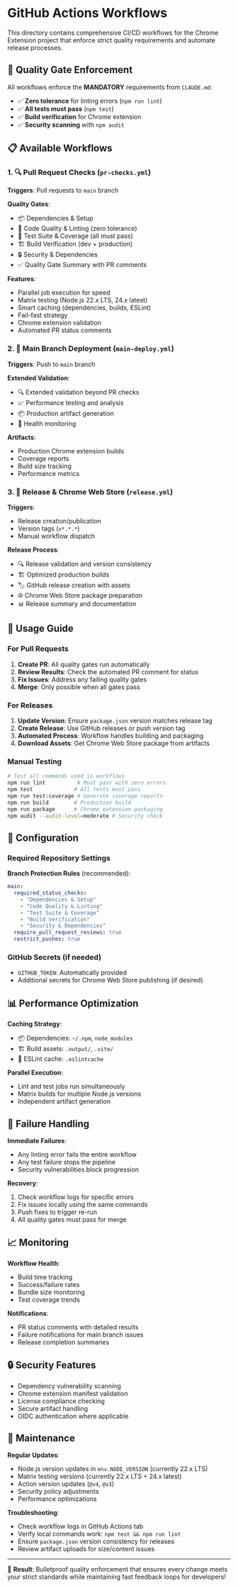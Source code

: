 # GitHub Actions Workflows

This directory contains comprehensive CI/CD workflows for the Chrome Extension project that enforce strict quality requirements and automate release processes.

## 🚨 Quality Gate Enforcement

All workflows enforce the **MANDATORY** requirements from `CLAUDE.md`:
- ✅ **Zero tolerance** for linting errors (`npm run lint`)
- ✅ **All tests must pass** (`npm test`)
- ✅ **Build verification** for Chrome extension
- ✅ **Security scanning** with `npm audit`

## 📋 Available Workflows

### 1. 🔍 Pull Request Checks (`pr-checks.yml`)

**Triggers**: Pull requests to `main` branch

**Quality Gates**:
- 📦 Dependencies & Setup
- 🧹 Code Quality & Linting (zero tolerance)
- 🧪 Test Suite & Coverage (all must pass)
- 🏗️ Build Verification (dev + production)
- 🔒 Security & Dependencies
- ✅ Quality Gate Summary with PR comments

**Features**:
- Parallel job execution for speed
- Matrix testing (Node.js 22.x LTS, 24.x latest)
- Smart caching (dependencies, builds, ESLint)
- Fail-fast strategy
- Chrome extension validation
- Automated PR status comments

### 2. 🚀 Main Branch Deployment (`main-deploy.yml`)

**Triggers**: Push to `main` branch

**Extended Validation**:
- 🔍 Extended validation beyond PR checks
- 📈 Performance testing and analysis
- 📦 Production artifact generation
- 🏥 Health monitoring

**Artifacts**:
- Production Chrome extension builds
- Coverage reports
- Build size tracking
- Performance metrics

### 3. 🚀 Release & Chrome Web Store (`release.yml`)

**Triggers**: 
- Release creation/publication
- Version tags (`v*.*.*`)
- Manual workflow dispatch

**Release Process**:
- 🔍 Release validation and version consistency
- 🏗️ Optimized production builds
- 🏷️ GitHub release creation with assets
- 🌐 Chrome Web Store package preparation
- 📊 Release summary and documentation

## 🎯 Usage Guide

### For Pull Requests

1. **Create PR**: All quality gates run automatically
2. **Review Results**: Check the automated PR comment for status
3. **Fix Issues**: Address any failing quality gates
4. **Merge**: Only possible when all gates pass

### For Releases

1. **Update Version**: Ensure `package.json` version matches release tag
2. **Create Release**: Use GitHub releases or push version tag
3. **Automated Process**: Workflow handles building and packaging
4. **Download Assets**: Get Chrome Web Store package from artifacts

### Manual Testing

```bash
# Test all commands used in workflows
npm run lint          # Must pass with zero errors
npm test             # All tests must pass
npm run test:coverage # Generate coverage reports
npm run build        # Production build
npm run package      # Chrome extension packaging
npm audit --audit-level=moderate # Security check
```

## 🔧 Configuration

### Required Repository Settings

**Branch Protection Rules** (recommended):
```yaml
main:
  required_status_checks:
    - "Dependencies & Setup"
    - "Code Quality & Linting" 
    - "Test Suite & Coverage"
    - "Build Verification"
    - "Security & Dependencies"
  require_pull_request_reviews: true
  restrict_pushes: true
```

### GitHub Secrets (if needed)

- `GITHUB_TOKEN`: Automatically provided
- Additional secrets for Chrome Web Store publishing (if desired)

## 📊 Performance Optimization

**Caching Strategy**:
- 📦 Dependencies: `~/.npm`, `node_modules`
- 🏗️ Build assets: `.output/`, `.vite/`
- 🧹 ESLint cache: `.eslintcache`

**Parallel Execution**:
- Lint and test jobs run simultaneously
- Matrix builds for multiple Node.js versions
- Independent artifact generation

## 🚨 Failure Handling

**Immediate Failures**:
- Any linting error fails the entire workflow
- Any test failure stops the pipeline
- Security vulnerabilities block progression

**Recovery**:
1. Check workflow logs for specific errors
2. Fix issues locally using the same commands
3. Push fixes to trigger re-run
4. All quality gates must pass for merge

## 📈 Monitoring

**Workflow Health**:
- Build time tracking
- Success/failure rates
- Bundle size monitoring
- Test coverage trends

**Notifications**:
- PR status comments with detailed results
- Failure notifications for main branch issues
- Release completion summaries

## 🔒 Security Features

- Dependency vulnerability scanning
- Chrome extension manifest validation
- License compliance checking
- Secure artifact handling
- OIDC authentication where applicable

## 📝 Maintenance

**Regular Updates**:
- Node.js version updates in `env.NODE_VERSION` (currently 22.x LTS)
- Matrix testing versions (currently 22.x LTS + 24.x latest)
- Action version updates (`@v4`, `@v3`)
- Security policy adjustments
- Performance optimizations

**Troubleshooting**:
- Check workflow logs in GitHub Actions tab
- Verify local commands work: `npm test && npm run lint`
- Ensure `package.json` version consistency for releases
- Review artifact uploads for size/content issues

---

🎉 **Result**: Bulletproof quality enforcement that ensures every change meets your strict standards while maintaining fast feedback loops for developers!
